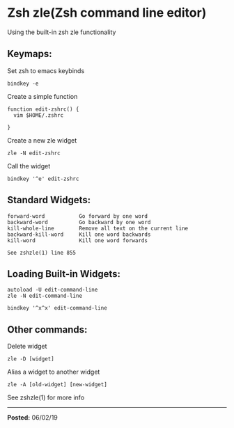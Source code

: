 # Zsh zle(Zsh command line editor)

Using the built-in zsh zle functionality

## Keymaps:

Set zsh to emacs keybinds

```
bindkey -e
```

Create a simple function

```
function edit-zshrc() {
  vim $HOME/.zshrc

}
```

Create a new zle widget

```
zle -N edit-zshrc
```

Call the widget

```
bindkey '^e' edit-zshrc
```

## Standard Widgets:

```
forward-word           Go forward by one word
backward-word          Go backward by one word
kill-whole-line        Remove all text on the current line
backward-kill-word     Kill one word backwards
kill-word              Kill one word forwards

See zshzle(1) line 855
```

## Loading Built-in Widgets:

```
autoload -U edit-command-line
zle -N edit-command-line

bindkey '^x^x' edit-command-line
```

## Other commands:

Delete widget

```
zle -D [widget]
```

Alias a widget to another widget

```
zle -A [old-widget] [new-widget]
```

See zshzle(1) for more info

---

**Posted:** 06/02/19
